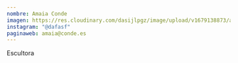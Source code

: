 ```yaml
---
nombre: Amaia Conde
imagen: https://res.cloudinary.com/dasijlpgz/image/upload/v1679138873/artistas/Carlos%20L%C3%B3pez%20de%20Ceballos/foto_negra.jpg
instagram: "@dafasf"
paginaweb: amaia@conde.es
---
```

E﻿scultora